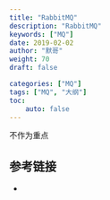 ```yaml
---  
title: "RabbitMQ"
description: "RabbitMQ"
keywords: ["MQ"]
date: 2019-02-02
author: "默哥"
weight: 70
draft: false

categories: ["MQ"]
tags: ["MQ", "大纲"]  
toc: 
    auto: false
---
```

不作为重点

## 参考链接
* []()